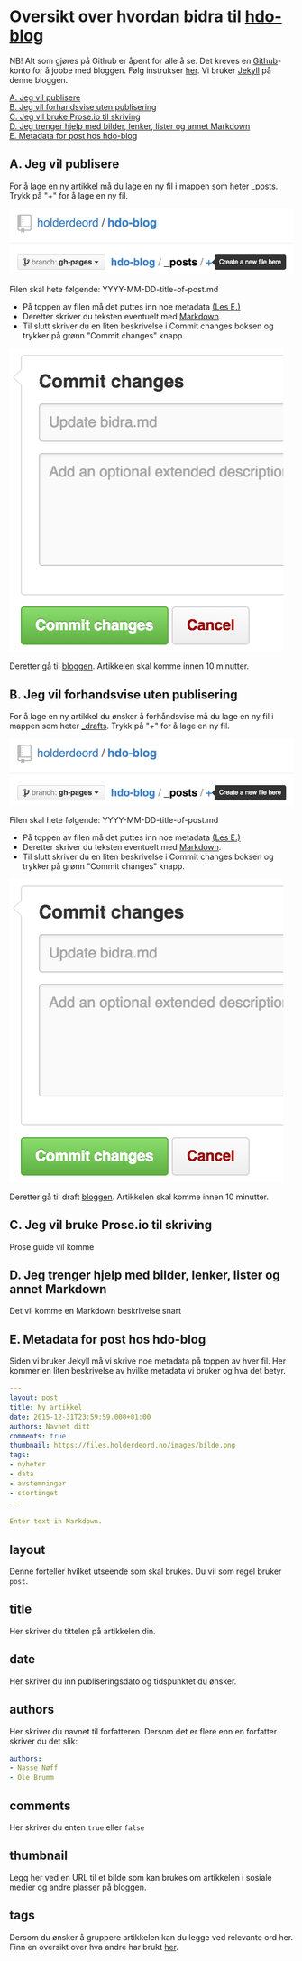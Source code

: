 # Oversikt over hvordan bidra til [hdo-blog](https://github.com/holderdeord/hdo-blog)

NB! Alt som gjøres på Github er åpent for alle å se.
Det kreves en [Github](https://github.com/)-konto for å jobbe med bloggen. Følg instrukser [her](https://github.com/join).
Vi bruker [Jekyll](jekyllrb.com) på denne bloggen.

[A. Jeg vil publisere](https://github.com/holderdeord/hdo-blog/blob/gh-pages/bidra.md#a-jeg-vil-publisere)  
[B. Jeg vil forhandsvise uten publisering](https://github.com/holderdeord/hdo-blog/blob/gh-pages/bidra.md#b-jeg-vil-forhandsvise-uten-publisering)  
[C. Jeg vil bruke Prose.io til skriving](https://github.com/holderdeord/hdo-blog/blob/gh-pages/bidra.md#c-jeg-vil-bruke-proseio-til-skriving)  
[D. Jeg trenger hjelp med bilder, lenker, lister og annet Markdown](https://github.com/holderdeord/hdo-blog/blob/gh-pages/bidra.md#d-jeg-trenger-hjelp-med-bilder-lenker-lister-og-annet-markdown)  
[E. Metadata for post hos hdo-blog](https://github.com/holderdeord/hdo-blog/blob/gh-pages/bidra.md#e-metadata-for-post-hos-hdo-blog)

## A. Jeg vil publisere

For å lage en ny artikkel må du lage en ny fil i mappen som heter [_posts](https://github.com/holderdeord/hdo-blog/tree/gh-pages/_posts).
Trykk på "+" for å lage en ny fil.

![Ny fil](/images/nyfil.png)

Filen skal hete følgende: YYYY-MM-DD-title-of-post.md

- På toppen av filen må det puttes inn noe metadata [(Les E.)](https://github.com/holderdeord/hdo-blog/blob/gh-pages/bidra.md#e-metadata-for-post-hos-hdo-blog)
- Deretter skriver du teksten eventuelt med [Markdown](https://github.com/holderdeord/hdo-blog/blob/gh-pages/bidra.md#d-jeg-trenger-hjelp-med-bilder-lenker-lister-og-annet-markdown).
- Til slutt skriver du en liten beskrivelse i Commit changes boksen og trykker på grønn "Commit changes" knapp.

![Commit](/images/commit.png)

Deretter gå til [bloggen](blog.holderdeord.no). Artikkelen skal komme innen 10 minutter.

## B. Jeg vil forhandsvise uten publisering

For å lage en ny artikkel du ønsker å forhåndsvise må du lage en ny fil i mappen som heter [_drafts](https://github.com/holderdeord/hdo-blog/tree/gh-pages/_drafts).
Trykk på "+" for å lage en ny fil.

![Ny fil](/images/nyfil.png)

Filen skal hete følgende: YYYY-MM-DD-title-of-post.md

- På toppen av filen må det puttes inn noe metadata [(Les E.)](https://github.com/holderdeord/hdo-blog/blob/gh-pages/bidra.md#e-metadata-for-post-hos-hdo-blog)
- Deretter skriver du teksten eventuelt med [Markdown](https://github.com/holderdeord/hdo-blog/blob/gh-pages/bidra.md#d-jeg-trenger-hjelp-med-bilder-lenker-lister-og-annet-markdown).
- Til slutt skriver du en liten beskrivelse i Commit changes boksen og trykker på grønn "Commit changes" knapp.

![Commit](/images/commit.png)

Deretter gå til draft [bloggen](drafts.holderdeord.no). Artikkelen skal komme innen 10 minutter.

## C. Jeg vil bruke Prose.io til skriving

Prose guide vil komme

## D. Jeg trenger hjelp med bilder, lenker, lister og annet Markdown

Det vil komme en Markdown beskrivelse snart

## E. Metadata for post hos hdo-blog

Siden vi bruker Jekyll må vi skrive noe metadata på toppen av hver fil.
Her kommer en liten beskrivelse av hvilke metadata vi bruker og hva det betyr.

```YAML
---
layout: post
title: Ny artikkel
date: 2015-12-31T23:59:59.000+01:00
authors: Navnet ditt
comments: true
thumbnail: https://files.holderdeord.no/images/bilde.png
tags:
- nyheter
- data
- avstemninger
- stortinget
---

Enter text in Markdown.

```

## layout
Denne forteller hvilket utseende som skal brukes. Du vil som regel bruker `post`.

## title
Her skriver du tittelen på artikkelen din.

## date
Her skriver du inn publiseringsdato og tidspunktet du ønsker.

## authors
Her skriver du navnet til forfatteren. Dersom det er flere enn en forfatter skriver du det slik:
```YAML
authors:
- Nasse Nøff
- Ole Brumm
```

## comments
Her skriver du enten `true` eller `false`

## thumbnail
Legg her ved en URL til et bilde som kan brukes om artikkelen i sosiale medier og andre plasser på bloggen.

## tags
Dersom du ønsker å gruppere artikkelen kan du legge ved relevante ord her. Finn en oversikt over hva andre har brukt [her](http://blog.holderdeord.no/tags/).
